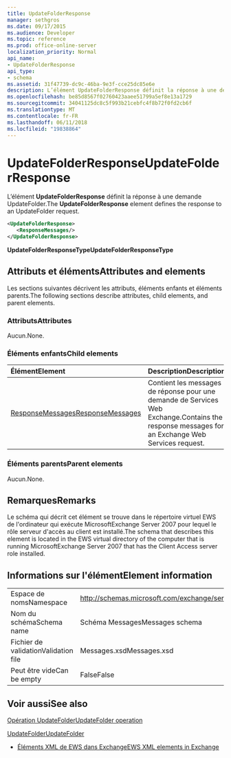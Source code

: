 ```yaml
---
title: UpdateFolderResponse
manager: sethgros
ms.date: 09/17/2015
ms.audience: Developer
ms.topic: reference
ms.prod: office-online-server
localization_priority: Normal
api_name:
- UpdateFolderResponse
api_type:
- schema
ms.assetid: 31f47739-dc9c-46ba-9e3f-cce25dc85e6e
description: L’élément UpdateFolderResponse définit la réponse à une demande UpdateFolder.
ms.openlocfilehash: be85d8567f02760423aaee51799a5ef8e13a1729
ms.sourcegitcommit: 34041125dc8c5f993b21cebfc4f8b72f0fd2cb6f
ms.translationtype: MT
ms.contentlocale: fr-FR
ms.lasthandoff: 06/11/2018
ms.locfileid: "19838864"
---
```

# <a name="updatefolderresponse"></a><span data-ttu-id="072a7-103">UpdateFolderResponse</span><span class="sxs-lookup"><span data-stu-id="072a7-103">UpdateFolderResponse</span></span>

<span data-ttu-id="072a7-104">L’élément **UpdateFolderResponse** définit la réponse à une demande UpdateFolder.</span><span class="sxs-lookup"><span data-stu-id="072a7-104">The **UpdateFolderResponse** element defines the response to an UpdateFolder request.</span></span> 
  
```xml
<UpdateFolderResponse>
   <ResponseMessages/>
</UpdateFolderResponse>
```

 <span data-ttu-id="072a7-105">**UpdateFolderResponseType**</span><span class="sxs-lookup"><span data-stu-id="072a7-105">**UpdateFolderResponseType**</span></span>
## <a name="attributes-and-elements"></a><span data-ttu-id="072a7-106">Attributs et éléments</span><span class="sxs-lookup"><span data-stu-id="072a7-106">Attributes and elements</span></span>

<span data-ttu-id="072a7-107">Les sections suivantes décrivent les attributs, éléments enfants et éléments parents.</span><span class="sxs-lookup"><span data-stu-id="072a7-107">The following sections describe attributes, child elements, and parent elements.</span></span>
  
### <a name="attributes"></a><span data-ttu-id="072a7-108">Attributs</span><span class="sxs-lookup"><span data-stu-id="072a7-108">Attributes</span></span>

<span data-ttu-id="072a7-109">Aucun.</span><span class="sxs-lookup"><span data-stu-id="072a7-109">None.</span></span>
  
### <a name="child-elements"></a><span data-ttu-id="072a7-110">Éléments enfants</span><span class="sxs-lookup"><span data-stu-id="072a7-110">Child elements</span></span>

|<span data-ttu-id="072a7-111">**Élément**</span><span class="sxs-lookup"><span data-stu-id="072a7-111">**Element**</span></span>|<span data-ttu-id="072a7-112">**Description**</span><span class="sxs-lookup"><span data-stu-id="072a7-112">**Description**</span></span>|
|:-----|:-----|
|[<span data-ttu-id="072a7-113">ResponseMessages</span><span class="sxs-lookup"><span data-stu-id="072a7-113">ResponseMessages</span></span>](responsemessages.md) <br/> |<span data-ttu-id="072a7-114">Contient les messages de réponse pour une demande de Services Web Exchange.</span><span class="sxs-lookup"><span data-stu-id="072a7-114">Contains the response messages for an Exchange Web Services request.</span></span>  <br/> |
   
### <a name="parent-elements"></a><span data-ttu-id="072a7-115">Éléments parents</span><span class="sxs-lookup"><span data-stu-id="072a7-115">Parent elements</span></span>

<span data-ttu-id="072a7-116">Aucun.</span><span class="sxs-lookup"><span data-stu-id="072a7-116">None.</span></span>
  
## <a name="remarks"></a><span data-ttu-id="072a7-117">Remarques</span><span class="sxs-lookup"><span data-stu-id="072a7-117">Remarks</span></span>

<span data-ttu-id="072a7-118">Le schéma qui décrit cet élément se trouve dans le répertoire virtuel EWS de l'ordinateur qui exécute MicrosoftExchange Server 2007 pour lequel le rôle serveur d'accès au client est installé.</span><span class="sxs-lookup"><span data-stu-id="072a7-118">The schema that describes this element is located in the EWS virtual directory of the computer that is running MicrosoftExchange Server 2007 that has the Client Access server role installed.</span></span>
  
## <a name="element-information"></a><span data-ttu-id="072a7-119">Informations sur l'élément</span><span class="sxs-lookup"><span data-stu-id="072a7-119">Element information</span></span>

|||
|:-----|:-----|
|<span data-ttu-id="072a7-120">Espace de noms</span><span class="sxs-lookup"><span data-stu-id="072a7-120">Namespace</span></span>  <br/> |http://schemas.microsoft.com/exchange/services/2006/messages  <br/> |
|<span data-ttu-id="072a7-121">Nom du schéma</span><span class="sxs-lookup"><span data-stu-id="072a7-121">Schema name</span></span>  <br/> |<span data-ttu-id="072a7-122">Schéma Messages</span><span class="sxs-lookup"><span data-stu-id="072a7-122">Messages schema</span></span>  <br/> |
|<span data-ttu-id="072a7-123">Fichier de validation</span><span class="sxs-lookup"><span data-stu-id="072a7-123">Validation file</span></span>  <br/> |<span data-ttu-id="072a7-124">Messages.xsd</span><span class="sxs-lookup"><span data-stu-id="072a7-124">Messages.xsd</span></span>  <br/> |
|<span data-ttu-id="072a7-125">Peut être vide</span><span class="sxs-lookup"><span data-stu-id="072a7-125">Can be empty</span></span>  <br/> |<span data-ttu-id="072a7-126">False</span><span class="sxs-lookup"><span data-stu-id="072a7-126">False</span></span>  <br/> |
   
## <a name="see-also"></a><span data-ttu-id="072a7-127">Voir aussi</span><span class="sxs-lookup"><span data-stu-id="072a7-127">See also</span></span>



[<span data-ttu-id="072a7-128">Opération UpdateFolder</span><span class="sxs-lookup"><span data-stu-id="072a7-128">UpdateFolder operation</span></span>](updatefolder-operation.md)
  
[<span data-ttu-id="072a7-129">UpdateFolder</span><span class="sxs-lookup"><span data-stu-id="072a7-129">UpdateFolder</span></span>](updatefolder.md)


- [<span data-ttu-id="072a7-130">Éléments XML de EWS dans Exchange</span><span class="sxs-lookup"><span data-stu-id="072a7-130">EWS XML elements in Exchange</span></span>](ews-xml-elements-in-exchange.md)


